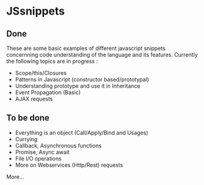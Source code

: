 # JSsnippets

## Done
These are some basic examples of different javascript snippets concernning code understanding of the language and its features.
Currently the following topics are in progress :
- Scope/this/Closures
- Patterns in Javascript (constructor based/prototypal)
- Understanding prototype and use it in Inheritance
- Event Propagation (Basic)
- AJAX requests

## To be done
- Everything is an object (Call/Apply/Bind and Usages)
- Currying
- Callback, Asynchronous functions
- Promise, Async await 
- File I/O operations
- More on Webservices (Http/Rest) requests

More...
